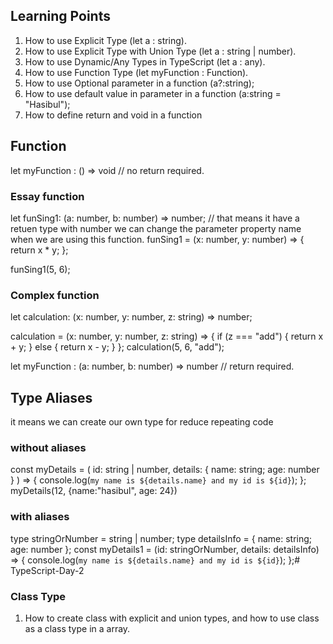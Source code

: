## Learning Points
1. How to use Explicit Type (let a : string).
2. How to use Explicit Type with Union Type (let a : string | number).
3. How to use Dynamic/Any Types in TypeScript (let a : any).
4. How to use Function Type (let myFunction : Function).
5. How to use Optional parameter in a function (a?:string);
6. How to use default value in parameter in a function (a:string = "Hasibul");
7. How to define return and void in a function

## Function
let myFunction : () => void // no return required.


### Essay function
let funSing1: (a: number, b: number) => number; // that means it have a retuen type with number
we can change the parameter property name when we are using this function.
funSing1 = (x: number, y: number) => {
  return x * y;
};

funSing1(5, 6);

### Complex function

let calculation: (x: number, y: number, z: string) => number;

calculation = (x: number, y: number, z: string) => {
  if (z === "add") {
    return x + y;
  } else {
    return x - y;
  }
};
calculation(5, 6, "add");

let myFunction : (a: number, b: number) => number //  return required.

## Type Aliases
it means we can create our own type for reduce repeating code

### without aliases
const myDetails = (
  id: string | number,
  details: { name: string; age: number }
) => {
  console.log(`my name is ${details.name} and my id is ${id}`);
};
myDetails(12, {name:"hasibul", age: 24})

### with aliases
type stringOrNumber = string | number;
type detailsInfo = { name: string; age: number };
const myDetails1 = (id: stringOrNumber, details: detailsInfo) => {
  console.log(`my name is ${details.name} and my id is ${id}`);
};# TypeScript-Day-2


### Class Type

1. How to create class with explicit and union types, and how to use class as a class type in a array.